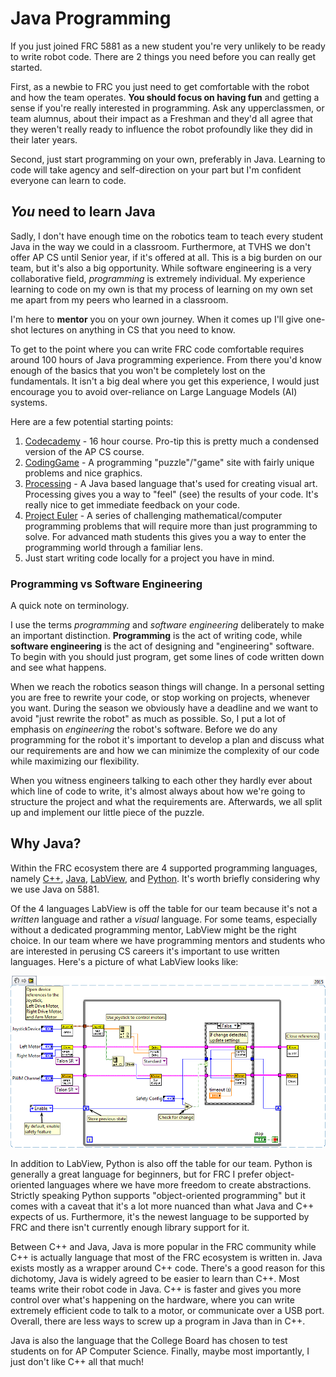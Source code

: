 # Java Programming

If you just joined FRC 5881 as a new student you're very unlikely to be ready to write robot code. There are 2 things you need before you can really get started.

First, as a newbie to FRC you just need to get comfortable with the robot and how the team operates. **You should focus on having fun** and getting a sense if you're really interested in programming. Ask any upperclassmen, or team alumnus, about their impact as a Freshman and they'd all agree that they weren't really ready to influence the robot profoundly like they did in their later years.

Second, just start programming on your own, preferably in Java. Learning to code will take agency and self-direction on your part but I'm confident everyone can learn to code.

## _You_ need to learn Java

Sadly, I don't have enough time on the robotics team to teach every student Java in the way we could in a classroom. Furthermore, at TVHS we don't offer AP CS until Senior year, if it's offered at all. This is a big burden on our team, but it's also a big opportunity. While software engineering is a very collaborative field, _programming_ is extremely individual. My experience learning to code on my own is that my process of learning on my own set me apart from my peers who learned in a classroom.

I'm here to **mentor** you on your own journey. When it comes up I'll give one-shot lectures on anything in CS that you need to know.

To get to the point where you can write FRC code comfortable requires around 100 hours of Java programming experience. From there you'd know enough of the basics that you won't be completely lost on the fundamentals. It isn't a big deal where you get this experience, I would just encourage you to avoid over-reliance on Large Language Models (AI) systems.

Here are a few potential starting points:

1. [Codecademy](https://www.codecademy.com/learn/learn-java) - 16 hour course. Pro-tip this is pretty much a condensed version of the AP CS course.
2. [CodingGame](https://www.codingame.com/start) - A programming "puzzle"/"game" site with fairly unique problems and nice graphics.
3. [Processing](https://processing.org/) - A Java based language that's used for creating visual art. Processing gives you a way to "feel" (see) the results of your code. It's really nice to get immediate feedback on your code.
4. [Project Euler](https://projecteuler.net/) - A series of challenging mathematical/computer programming problems that will require more than just programming to solve. For advanced math students this gives you a way to enter the programming world through a familiar lens.
5. Just start writing code locally for a project you have in mind.

### Programming vs Software Engineering

A quick note on terminology.

I use the terms _programming_ and _software engineering_ deliberately to make an important distinction. **Programming** is the act of writing code, while **software engineering** is the act of designing and "engineering" software. To begin with you should just program, get some lines of code written down and see what happens.

When we reach the robotics season things will change. In a personal setting you are free to rewrite your code, or stop working on projects, whenever you want. During the season we obviously have a deadline and we want to avoid "just rewrite the robot" as much as possible. So, I put a lot of emphasis on _engineering_ the robot's software. Before we do any programming for the robot it's important to develop a plan and discuss what our requirements are and how we can minimize the complexity of our code while maximizing our flexibility.

When you witness engineers talking to each other they hardly ever about which line of code to write, it's almost always about how we're going to structure the project and what the requirements are. Afterwards, we all split up and implement our little piece of the puzzle.

## Why Java?

Within the FRC ecosystem there are 4 supported programming languages, namely [C++](https://en.wikipedia.org/wiki/C%2B%2B), [Java](https://en.wikipedia.org/wiki/Java_%28programming_language%29), [LabView](https://en.wikipedia.org/wiki/LabVIEW), and [Python](https://en.wikipedia.org/wiki/Python_%28programming_language%29). It's worth briefly considering why we use Java on 5881.

Of the 4 languages LabView is off the table for our team because it's not a _written_ language and rather a _visual_ language. For some teams, especially without a dedicated programming mentor, LabView might be the right choice. In our team where we have programming mentors and students who are interested in perusing CS careers it's important to use written languages. Here's a picture of what LabView looks like:

![LabView Example](/static/img/labview.png)

In addition to LabView, Python is also off the table for our team. Python is generally a great language for beginners, but for FRC I prefer object-oriented languages where we have more freedom to create abstractions. Strictly speaking Python supports "object-oriented programming" but it comes with a caveat that it's a lot more nuanced than what Java and C++ expects of us. Furthermore, it's the newest language to be supported by FRC and there isn't currently enough library support for it.

Between C++ and Java, Java is more popular in the FRC community while C++ is actually language that most of the FRC ecosystem is written in. Java exists mostly as a wrapper around C++ code. There's a good reason for this dichotomy, Java is widely agreed to be easier to learn than C++. Most teams write their robot code in Java. C++ is faster and gives you more control over what's happening on the hardware, where you can write extremely efficient code to talk to a motor, or communicate over a USB port. Overall, there are less ways to screw up a program in Java than in C++.

Java is also the language that the College Board has chosen to test students on for AP Computer Science. Finally, maybe most importantly, I just don't like C++ all that much!
